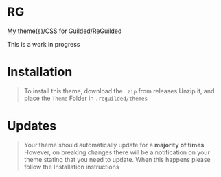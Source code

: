 # RG
My theme(s)/CSS for Guilded/ReGuilded

This is a work in progress


# Installation
> To install this theme, download the `.zip` from releases
> Unzip it, and place the `Theme` Folder in `.reguilded/themes`

# Updates
> Your theme should automatically update for a **majority of times**
> However, on breaking changes there will be a notification on your theme stating that you need to update. When this happens please follow the Installation instructions